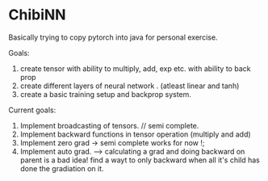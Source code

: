 # ChibiNN

Basically trying to  copy pytorch into java for personal exercise. 

Goals:
  1. create tensor with ability to multiply, add, exp etc. with ability to back prop
  2. create different layers of neural network . (atleast linear and tanh)
  3. create a basic training setup and backprop system.

Current goals:
   1. Implement broadcasting of tensors. // semi complete.
   2. Implement backward functions in tensor operation (multiply and add)
   3. Implement zero grad -> semi complete works for now !;
   4. Implement auto grad. --> calculating a grad and doing backward on parent is a bad idea! find a wayt to only backward when all it's child has done the gradiation on it.


